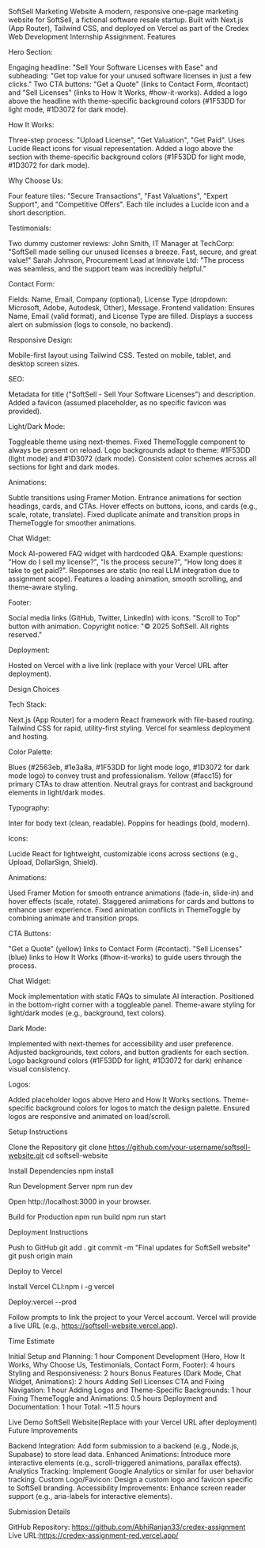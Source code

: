 SoftSell Marketing Website
A modern, responsive one-page marketing website for SoftSell, a fictional software resale startup. Built with Next.js (App Router), Tailwind CSS, and deployed on Vercel as part of the Credex Web Development Internship Assignment.
Features

Hero Section: 

Engaging headline: "Sell Your Software Licenses with Ease" and subheading: "Get top value for your unused software licenses in just a few clicks."
Two CTA buttons: "Get a Quote" (links to Contact Form, #contact) and "Sell Licenses" (links to How It Works, #how-it-works).
Added a logo above the headline with theme-specific background colors (#1F53DD for light mode, #1D3072 for dark mode).


How It Works: 

Three-step process: "Upload License", "Get Valuation", "Get Paid".
Uses Lucide React icons for visual representation.
Added a logo above the section with theme-specific background colors (#1F53DD for light mode, #1D3072 for dark mode).


Why Choose Us: 

Four feature tiles: "Secure Transactions", "Fast Valuations", "Expert Support", and "Competitive Offers".
Each tile includes a Lucide icon and a short description.


Testimonials: 

Two dummy customer reviews:
John Smith, IT Manager at TechCorp: "SoftSell made selling our unused licenses a breeze. Fast, secure, and great value!"
Sarah Johnson, Procurement Lead at Innovate Ltd: "The process was seamless, and the support team was incredibly helpful."




Contact Form: 

Fields: Name, Email, Company (optional), License Type (dropdown: Microsoft, Adobe, Autodesk, Other), Message.
Frontend validation: Ensures Name, Email (valid format), and License Type are filled.
Displays a success alert on submission (logs to console, no backend).


Responsive Design: 

Mobile-first layout using Tailwind CSS.
Tested on mobile, tablet, and desktop screen sizes.


SEO: 

Metadata for title ("SoftSell - Sell Your Software Licenses") and description.
Added a favicon (assumed placeholder, as no specific favicon was provided).


Light/Dark Mode: 

Toggleable theme using next-themes.
Fixed ThemeToggle component to always be present on reload.
Logo backgrounds adapt to theme: #1F53DD (light mode) and #1D3072 (dark mode).
Consistent color schemes across all sections for light and dark modes.


Animations: 

Subtle transitions using Framer Motion.
Entrance animations for section headings, cards, and CTAs.
Hover effects on buttons, icons, and cards (e.g., scale, rotate, translate).
Fixed duplicate animate and transition props in ThemeToggle for smoother animations.


Chat Widget: 

Mock AI-powered FAQ widget with hardcoded Q&A.
Example questions: "How do I sell my license?", "Is the process secure?", "How long does it take to get paid?".
Responses are static (no real LLM integration due to assignment scope).
Features a loading animation, smooth scrolling, and theme-aware styling.


Footer:

Social media links (GitHub, Twitter, LinkedIn) with icons.
"Scroll to Top" button with animation.
Copyright notice: "© 2025 SoftSell. All rights reserved."


Deployment: 

Hosted on Vercel with a live link (replace with your Vercel URL after deployment).



Design Choices

Tech Stack: 

Next.js (App Router) for a modern React framework with file-based routing.
Tailwind CSS for rapid, utility-first styling.
Vercel for seamless deployment and hosting.


Color Palette: 

Blues (#2563eb, #1e3a8a, #1F53DD for light mode logo, #1D3072 for dark mode logo) to convey trust and professionalism.
Yellow (#facc15) for primary CTAs to draw attention.
Neutral grays for contrast and background elements in light/dark modes.


Typography: 

Inter for body text (clean, readable).
Poppins for headings (bold, modern).


Icons: 

Lucide React for lightweight, customizable icons across sections (e.g., Upload, DollarSign, Shield).


Animations: 

Used Framer Motion for smooth entrance animations (fade-in, slide-in) and hover effects (scale, rotate).
Staggered animations for cards and buttons to enhance user experience.
Fixed animation conflicts in ThemeToggle by combining animate and transition props.


CTA Buttons: 

"Get a Quote" (yellow) links to Contact Form (#contact).
"Sell Licenses" (blue) links to How It Works (#how-it-works) to guide users through the process.


Chat Widget: 

Mock implementation with static FAQs to simulate AI interaction.
Positioned in the bottom-right corner with a toggleable panel.
Theme-aware styling for light/dark modes (e.g., background, text colors).


Dark Mode: 

Implemented with next-themes for accessibility and user preference.
Adjusted backgrounds, text colors, and button gradients for each section.
Logo background colors (#1F53DD for light, #1D3072 for dark) enhance visual consistency.


Logos:

Added placeholder logos above Hero and How It Works sections.
Theme-specific background colors for logos to match the design palette.
Ensured logos are responsive and animated on load/scroll.



Setup Instructions

Clone the Repository
git clone https://github.com/your-username/softsell-website.git
cd softsell-website


Install Dependencies
npm install


Run Development Server
npm run dev

Open http://localhost:3000 in your browser.

Build for Production
npm run build
npm run start



Deployment Instructions

Push to GitHub
git add .
git commit -m "Final updates for SoftSell website"
git push origin main


Deploy to Vercel

Install Vercel CLI:npm i -g vercel


Deploy:vercel --prod


Follow prompts to link the project to your Vercel account.
Vercel will provide a live URL (e.g., https://softsell-website.vercel.app).



Time Estimate

Initial Setup and Planning: 1 hour
Component Development (Hero, How It Works, Why Choose Us, Testimonials, Contact Form, Footer): 4 hours
Styling and Responsiveness: 2 hours
Bonus Features (Dark Mode, Chat Widget, Animations): 2 hours
Adding Sell Licenses CTA and Fixing Navigation: 1 hour
Adding Logos and Theme-Specific Backgrounds: 1 hour
Fixing ThemeToggle and Animations: 0.5 hours
Deployment and Documentation: 1 hour
Total: ~11.5 hours

Live Demo
SoftSell Website(Replace with your Vercel URL after deployment)
Future Improvements


Backend Integration: Add form submission to a backend (e.g., Node.js, Supabase) to store lead data.
Enhanced Animations: Introduce more interactive elements (e.g., scroll-triggered animations, parallax effects).
Analytics Tracking: Implement Google Analytics or similar for user behavior tracking.
Custom Logo/Favicon: Design a custom logo and favicon specific to SoftSell branding.
Accessibility Improvements: Enhance screen reader support (e.g., aria-labels for interactive elements).

Submission Details

GitHub Repository: https://github.com/AbhiRanjan33/credex-assignment
Live URL:https://credex-assignment-red.vercel.app/

